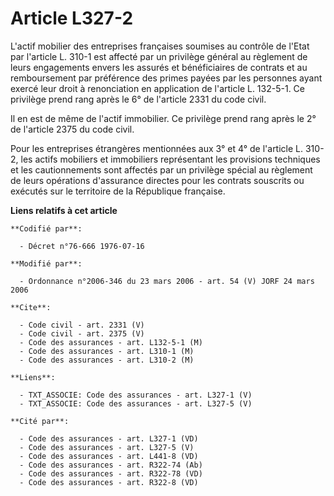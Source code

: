 # Article L327-2

L'actif mobilier des entreprises françaises soumises au contrôle de l'Etat par l'article L. 310-1 est affecté par un
privilège général au règlement de leurs engagements envers les assurés et bénéficiaires de contrats et au remboursement par
préférence des primes payées par les personnes ayant exercé leur droit à renonciation en application de l'article L. 132-5-1.
Ce privilège prend rang après le 6° de l'article 2331 du code civil.

Il en est de même de l'actif immobilier. Ce privilège prend rang après le 2° de l'article 2375 du code civil.

Pour les entreprises étrangères mentionnées aux 3° et 4° de l'article L. 310-2, les actifs mobiliers et immobiliers
représentant les provisions techniques et les cautionnements sont affectés par un privilège spécial au règlement de leurs
opérations d'assurance directes pour les contrats souscrits ou exécutés sur le territoire de la République française.

**Liens relatifs à cet article**

	**Codifié par**:

	  - Décret n°76-666 1976-07-16

	**Modifié par**:

	  - Ordonnance n°2006-346 du 23 mars 2006 - art. 54 (V) JORF 24 mars 2006

	**Cite**:

	  - Code civil - art. 2331 (V)
	  - Code civil - art. 2375 (V)
	  - Code des assurances - art. L132-5-1 (M)
	  - Code des assurances - art. L310-1 (M)
	  - Code des assurances - art. L310-2 (M)

	**Liens**:

	  - TXT_ASSOCIE: Code des assurances - art. L327-1 (V)
	  - TXT_ASSOCIE: Code des assurances - art. L327-5 (V)

	**Cité par**:

	  - Code des assurances - art. L327-1 (VD)
	  - Code des assurances - art. L327-5 (V)
	  - Code des assurances - art. L441-8 (VD)
	  - Code des assurances - art. R322-74 (Ab)
	  - Code des assurances - art. R322-78 (VD)
	  - Code des assurances - art. R322-8 (VD)
